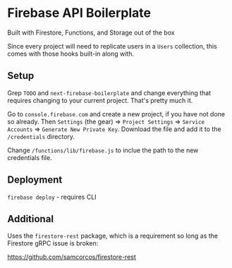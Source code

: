 # Firebase API Boilerplate

Built with Firestore, Functions, and Storage out of the box

Since every project will need to replicate users in a `Users` collection, this comes with those hooks built-in along with.

## Setup

Grep `TODO` and `next-firebase-boilerplate` and change everything that requires changing to your current project. That's pretty much it.

Go to `console.firebase.com` and create a new project, if you have not done so already. Then `Settings` (the gear) => `Project Settings` => `Service Accounts` => `Generate New Private Key`. Download the file and add it to the `/credentials` directory.

Change `/functions/lib/firebase.js` to inclue the path to the new credentials file.

## Deployment 

`firebase deploy` - requires CLI

## Additional

Uses the `firestore-rest` package, which is a requirement so long as the Firestore gRPC issue is broken:

https://github.com/samcorcos/firestore-rest

